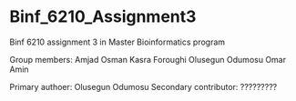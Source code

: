 # Binf_6210_Assignment3
Binf 6210 assignment 3 in Master Bioinformatics program

Group members:
Amjad Osman
Kasra Foroughi 
Olusegun Odumosu 
Omar Amin 

Primary authoer: Olusegun Odumosu
Secondary contributor: ?????????
